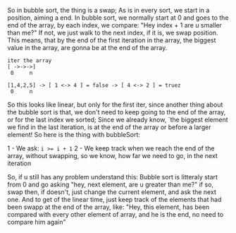 So in bubble sort, the thing is a swap; 
As is in every sort, we start in a position, aiming a end.
In bubble sort, we normally start at 0 and goes to the end of the array, by each index, we compare: 
"Hey index + 1 are u smaller than me?" If not, we just walk to the next index, if it is, we swap position.
	This means, that by the end of the first iteration in the array, the biggest value in the array, are gonna be at the end of the array.

```
iter the array
[ ->->->]
 0     n

[1,4,2,5] -> [ 1 <-> 4 ] = false -> [ 4 <-> 2 ] = truez
 0     n
```

So this looks like linear, but only for the first iter, since another thing about the bubble sort is that, we don't need to keep going to the end of the array, or for the last index we sorted; Since we already know, `the biggest element we find in the last iteration, is at the end of the array or before a larger element!
So here is the thing with bubbleSort:

1 - We ask: `i >= i + 1`
2 - We keep track when we reach the end of the array, without swapping, so we know, how far we need to go, in the next iteration

So, if u still has any problem understand this:
 Bubble sort is litteraly start from 0 and go asking "hey, next element, are u greater than me?" if so, swap then, if doesn't, just change the current element, and ask the next one. And to get of the linear time, just keep track of the elements that had been swapp at the end of the array, like: "Hey, this element, has been compared with every other element of array, and he is the end, no need to compare him again"

